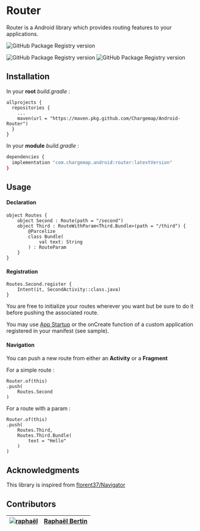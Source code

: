 # Router

Router is a Android library which provides routing features to your applications.

![GitHub Package Registry version](https://img.shields.io/github/v/tag/chargemap/android-router?style=for-the-badge&label=Latest%20version&logo=github)

![GitHub Package Registry version](https://img.shields.io/badge/MIT-342e38?style=flat-square&label=License)
![GitHub Package Registry version](https://img.shields.io/badge/21+-342e38?style=flat-square&label=Minimum&logo=android)

## Installation

In your **root** *build.gradle* :

```
allprojects {
  repositories {
    ...
    maven(url = "https://maven.pkg.github.com/Chargemap/Android-Router")
  }
}
```
In your **module** *build.gradle* :

```bash
dependencies {
  implementation "com.chargemap.android:router:latestVersion"
}
```

## Usage

#### Declaration

```
object Routes {
    object Second : Route(path = "/second")
    object Third : RouteWithParam<Third.Bundle>(path = "/third") {
        @Parcelize
        class Bundle(
            val text: String
        ) : RouteParam
    }
}
```

#### Registration

```
Routes.Second.register {
    Intent(it, SecondActivity::class.java)
}
```

You are free to initialize your routes wherever you want but be sure to do it before pushing the associated route.

You may use [App Startup](https://developer.android.com/topic/libraries/app-startup) or the onCreate function of a custom application registered in your manifest (see sample).

#### Navigation

You can push a new route from either an **Activity** or a **Fragment**

For a simple route :

```
Router.of(this)
.push(
    Routes.Second
)

```

For a route with a param :

```
Router.of(this)
.push(
    Routes.Third,
    Routes.Third.Bundle(
        text = "Hello"
    )
)

```

## Acknowledgments

This library is inspired from [florent37/Navigator](https://github.com/florent37/Navigator)

## Contributors

| [![raphaël](https://github.com/r4phab.png?size=150)](https://github.com/r4phab) | [Raphaël Bertin](https://github.com/r4phab) |
|:------------------------------------------------------------------------------:|--------------|
